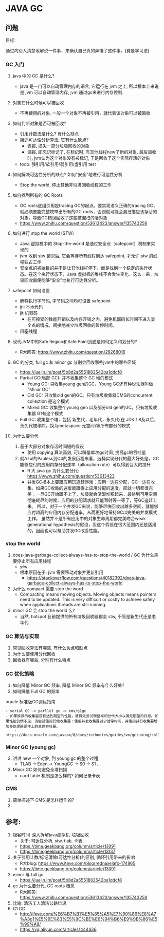 # JAVA GC

## 问题

目标:

通过向别人清楚地解说一件事，来确认自己真的弄懂了这件事。[费曼学习法]

### GC 入门

1. java 中的 GC 是什么? 
	- java 是一门可以自动管理内存的语言, 它运行在 jvm 之上, 所以根本上来说是 jvm 可以自动管理内存, jvm 通过gc来进行内存控制. 
2. 对象在什么时候可以被回收
	- 不再使用的对象. 一般一个对象不再被引用，就代表该对象可以被回收
3. 如何判断对象是否可被回收?
	- 引用计数法是什么? 有什么缺点
	- 简述可达性分析算法, 它有什么缺点?
		- 误报, 损失一部分垃圾回收的对象
		- 漏报, 即忘记标记了, 在标记时, 有其他线程new了新的对象, 最后回收时, jvm认为这个对象没有被标记, 于是回收了这个实际存活的对象
	- todo: 强引用/软引用/弱引用/虚引用 test
4. 如何解决可达性分析的缺点? 如何"安全"地进行可达性分析
	- Stop the world, 停止其他非垃圾回收线程的工作

4. 如何找到所有的 GC Roots
	- GC roots这组引用是tracing GC的起点。要实现语义正确的tracing GC，就必须要能完整枚举出所有的GC roots，否则就可能会漏扫描应该存活的对象，导致GC错误回收了这些被漏扫的活对象
	- https://www.zhihu.com/question/53613423/answer/135743258

5. 如何进行 stop the world (STW)
	- Java 虚拟机中的 Stop-the-world 是通过安全点（safepoint）机制来实现的
	- jvm 收到 stw 请求后, 它会等待所有线程到达 safepoint, 才允许 stw 的线程独占工作
	- 安全点的初始目的并不是让其他线程停下，而是找到一个稳定的执行状态。在这个执行状态下，Java 虚拟机的堆栈不会发生变化。这么一来，垃圾回收器便能够“安全”地执行可达性分析。
6. safepoint 如何设置
	- 解释执行字节码, 字节码之间均可设置 safepoint
	- jni 本地代码
	- jit 机器码
		- 在可接受的性能开销以及内存开销之内，避免机器码长时间不进入安全点的情况，间接地减少垃圾回收的暂停时间。
	- 阻塞线程
7. 现代JVM中的Safe Region和Safe Point到底是如何定义和划分的?
	- R大回答: https://www.zhihu.com/question/29268019

8. GC 的分类, full gc 和 minor gc 分别会回收哪些jvm中的哪些区域
	- https://juejin.im/post/5b8d2a5551882542ba1ddcf8
	- Partial GC(局部 GC): 并不收集整个 GC 堆的模式
		- Young GC: 只收集young gen的GC，Young GC还有种说法就叫做 "Minor GC"
		- Old GC: 只收集old gen的GC。只有垃圾收集器CMS的concurrent collection 是这个模式
		- Mixed GC: 收集整个young gen 以及部分old gen的GC。只有垃圾收集器 G1有这个模式
	- Full GC: 收集整个堆，包括 新生代，老年代，永久代(在 JDK 1.8及以后，永久代被移除，换为metaspace 元空间)等所有部分的模式
8. 为什么要分代
	1. 基于大部分对象存活时间短的假设
		- 使用 copying 算法高效, 可以降低单次gc时间, 提高gc的吞吐量
	2. 就Azul的Pauless到C4的发展历程来看，选择实现分代的最大好处是，GC能够应付的应用内存分配速率（allocation rate）可以得到巨大的提升
		- R 大 java gc 为什么要分代: https://www.zhihu.com/question/53613423
		- 并发GC根本上要跟应用玩追赶游戏：应用一边在分配，GC一边在收集，如果GC收集的速度能跟得上应用分配的速度，那就一切都很完美；一旦GC开始跟不上了，垃圾就会渐渐堆积起来，最终到可用空间彻底耗尽的时候，应用的分配请求就只能暂时等一等了，等GC追赶上来。
		所以，对于一个并发GC来说，能够尽快回收出越多空间，就能够应付越高的应用内存分配速率，从而更好地保持GC以完美的并发模式工作。
		虽然并不是所有应用中的对象生命周期都完美吻合weak generational hypothesis的假设，但这个假设在很大范围内还是适用的，因而也可以帮助并发GC改善性能。

### stop the world

1. does-java-garbage-collect-always-has-to-stop-the-world / GC 为什么需要停止所有应用线程
	- yes
	- 根本原因在于: jvm 需要移动对象并更新引用
		- https://stackoverflow.com/questions/40182392/does-java-garbage-collect-always-has-to-stop-the-world
2. 为什么 compact 需要 stop the word
	- Compacting means moving objects. Moving objects means pointers need to be updated. This is very difficult or costly to achieve safely when applications threads are still running.
3. minor GC 会 stop the world 么?
	- 当然, hotspot 目前提供的所有垃圾回收器都会 stw, 不管是新生代还是老年代


### GC 算法与实现

1. 常见回收算法有哪些, 有什么优点和缺点
2. 为什么要使用分代回收
3. 回收器有哪些, 分别有什么特点

### GC 优化策略

1. 如何降低 Minor GC 频率, 降低 Minor GC 频率有什么好处?
2. 如何降低 Full GC 的频率

oracle 标准版GC调优指南

	- serial GC -> parllel gc -> cms/g1gc
	- 如果推荐的收集器没有达到期望的性能，请首先尝试调整堆和分代大小以满足期望的目标。如果性能仍然不足，请尝试使用其他收集器：使用并发收集器减少暂停时间，并使用并行收集器增加多处理器硬件上的总体吞吐量。
		- https://docs.oracle.com/javase/8/docs/technotes/guides/vm/gctuning/collectors.html#sthref27


### Minor GC (young gc)



2. 讲讲 new 一个对象, 到 young gc 的整个过程
	- TLAB -> Eden -> YoungGC -> S0 -> S1 ...
3. Minor GC 如何避免全堆扫描
	- card table 机制是怎么样的? 如何记录卡表



### CMS

1. 简单描述下 CMS 是怎样运作的?
2. 



## 参考:

1. 极客时间-深入拆解java虚拟机-垃圾回收
	- 关于: 可达性分析, stw, tlab, 卡表, 
	- https://time.geekbang.org/column/article/13091
	- https://time.geekbang.org/column/article/13137
2. 关于引用计数/标记清除(可达性分析)的区别, 循环引用带来的影响
	- R大blog: https://www.iteye.com/blog/rednaxelafx-174865
	- https://time.geekbang.org/column/article/13091
3. minor 与 full gc 
	- https://juejin.im/post/5b8d2a5551882542ba1ddcf8
4. gc 为什么要分代, GC roots 概念
	- R大回答: https://www.zhihu.com/question/53613423/answer/135743258
5. 比喻: 清洁工人清洁公路垃圾
6. G1 GC
	- http://ifeve.com/%E6%B7%B1%E5%85%A5%E7%90%86%E8%A7%A3g1%E5%9E%83%E5%9C%BE%E6%94%B6%E9%9B%86%E5%99%A8/
	- https://yq.aliyun.com/articles/444436



